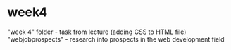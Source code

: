 # week4
"week 4" folder - task from lecture (adding CSS to HTML file)
"webjobprospects" - research into prospects in the web development field
